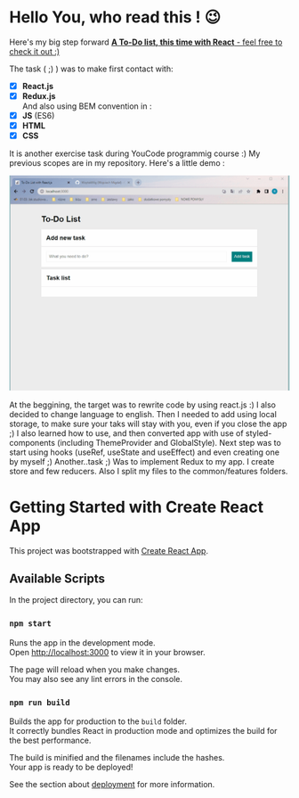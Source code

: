 # Hello You, who read this ! 😉

Here's my big step forward [**A To-Do list, this time with React** - feel free to check it out :)](https://woytekmig.github.io/to-do-list-with-react/)

The task ( ;) ) was to make first contact with:  
- [x] **React.js**   
- [x] **Redux.js**   
And also using BEM convention in :
- [x] **JS** (ES6)  
- [x] **HTML** 
- [x] **CSS**  

It is another exercise task during YouCode programmig course :) My previous scopes are in my repository. Here's a little demo : 

![show](public/to-do-list-react-v3.gif)

At the beggining, the target was to rewrite code by using react.js :) I also decided to change language to english. Then I needed to add using local storage, to make sure your taks will stay with you, even if you close the app ;) 
I also learned how to use, and then converted app with use of styled-components (including ThemeProvider and GlobalStyle).
Next step was to start using hooks (useRef, useState and useEffect) and even creating one by myself ;) 
Another..task ;) Was to implement Redux to my app. I create store and few reducers. Also I split my files to the common/features folders.

# Getting Started with Create React App

This project was bootstrapped with [Create React App](https://github.com/facebook/create-react-app).

## Available Scripts

In the project directory, you can run:

### `npm start`

Runs the app in the development mode.\
Open [http://localhost:3000](http://localhost:3000) to view it in your browser.

The page will reload when you make changes.\
You may also see any lint errors in the console.

### `npm run build`

Builds the app for production to the `build` folder.\
It correctly bundles React in production mode and optimizes the build for the best performance.

The build is minified and the filenames include the hashes.\
Your app is ready to be deployed!

See the section about [deployment](https://facebook.github.io/create-react-app/docs/deployment) for more information.

